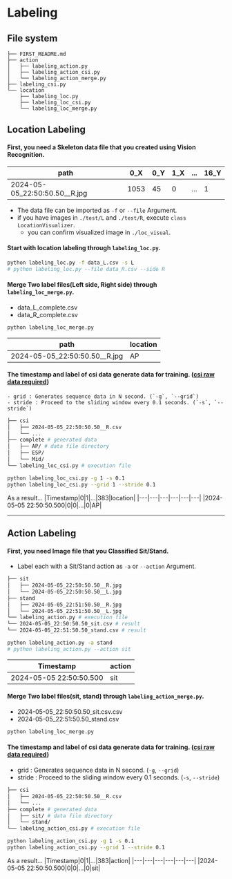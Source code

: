 # Labeling
## File system
```
├── FIRST_README.md
├── action
│   ├── labeling_action.py
│   ├── labeling_action_csi.py
│   └── labeling_action_merge.py
├── labeling_csi.py
└── location
    ├── labeling_loc.py
    ├── labeling_loc_csi.py
    └── labeling_loc_merge.py
```

## Location Labeling
#### First, you need a Skeleton data file that you created using Vision Recognition.

|path|0_X|0_Y|1_X|...|16_Y|
|---|---|---|---|---|---|
|2024-05-05_22:50:50.50__R.jpg|1053|45|0|...|1|

- The data file can be imported as `-f` or `--file` Argument.
- if you have images in `./test/L` and `./test/R`, execute `class LocationVisualizer`.
  - you can confirm visualized image in `./loc_visual`. 

#### Start with location labeling through `labeling_loc.py`.
```bash
python labeling_loc.py -f data_L.csv -s L
# python labeling_loc.py --file data_R.csv --side R
```

#### Merge Two label files(Left side, Right side) through `labeling_loc_merge.py`.
- data_L_complete.csv
- data_R_complete.csv
```bash
python labeling_loc_merge.py
```
|path|location|
|---|---|
|2024-05-05_22:50:50.50__R.jpg|AP|

#### The timestamp and label of csi data generate data **for training**. ([csi raw data required](https://github.com/dongwoodev/csi-inf/tree/main/collect))
    - grid : Generates sequence data in N second. (`-g`, `--grid`)
    - stride : Proceed to the sliding window every 0.1 seconds. (`-s`, `--stride`)

```bash
├── csi
│   ├── 2024-05-05_22:50:50.50__R.csv
│   └── ...
├── complete # generated data
│   ├── AP/ # data file directory
│   ├── ESP/
│   └── Mid/
└── labeling_loc_csi.py # execution file
```

```bash
python labeling_loc_csi.py -g 1 -s 0.1
python labeling_loc_csi.py --grid 1 --stride 0.1
```

As a result...
|Timestamp|0|1|...|383|location|
|---|---|---|---|---|---|
|2024-05-05 22:50:50.500|0|0|...|0|AP|

---

## Action Labeling
#### First, you need Image file that you Classified Sit/Stand.
   - Label each with a Sit/Stand action as `-a` or `--action` Argument.

```bash
├── sit
│   ├── 2024-05-05_22:50:50.50__R.jpg
│   └── 2024-05-05_22:50:50.50__L.jpg
├── stand 
│   ├── 2024-05-05_22:51:50.50__R.jpg
│   └── 2024-05-05_22:51:50.50__L.jpg
└── labeling_action.py # execution file
└── 2024-05-05_22:50:50.50_sit.csv # result
└── 2024-05-05_22:51:50.50_stand.csv # result
```

```bash
python labeling_action.py -a stand
# python labeling_action.py --action sit
```

|Timestamp|action|
|---|---|
|2024-05-05 22:50:50.500|sit|


#### Merge Two label files(sit, stand) through `labeling_action_merge.py`.
- 2024-05-05_22:50:50.50_sit.csv.csv
- 2024-05-05_22:51:50.50_stand.csv

```bash
python labeling_loc_merge.py
```

#### The timestamp and label of csi data generate data **for training**. ([csi raw data required](https://github.com/dongwoodev/csi-inf/tree/main/collect))

 - grid : Generates sequence data in N second. (`-g`, `--grid`)
 - stride : Proceed to the sliding window every 0.1 seconds. (`-s`, `--stride`)


```bash
├── csi
│   ├── 2024-05-05_22:50:50.50__R.csv
│   └── ...
├── complete # generated data
│   ├── sit/ # data file directory
│   └── stand/
└── labeling_action_csi.py # execution file
```

```bash
python labeling_action_csi.py -g 1 -s 0.1
python labeling_action_csi.py --grid 1 --stride 0.1
```

As a result...
|Timestamp|0|1|...|383|action|
|---|---|---|---|---|---|
|2024-05-05 22:50:50.500|0|0|...|0|sit|